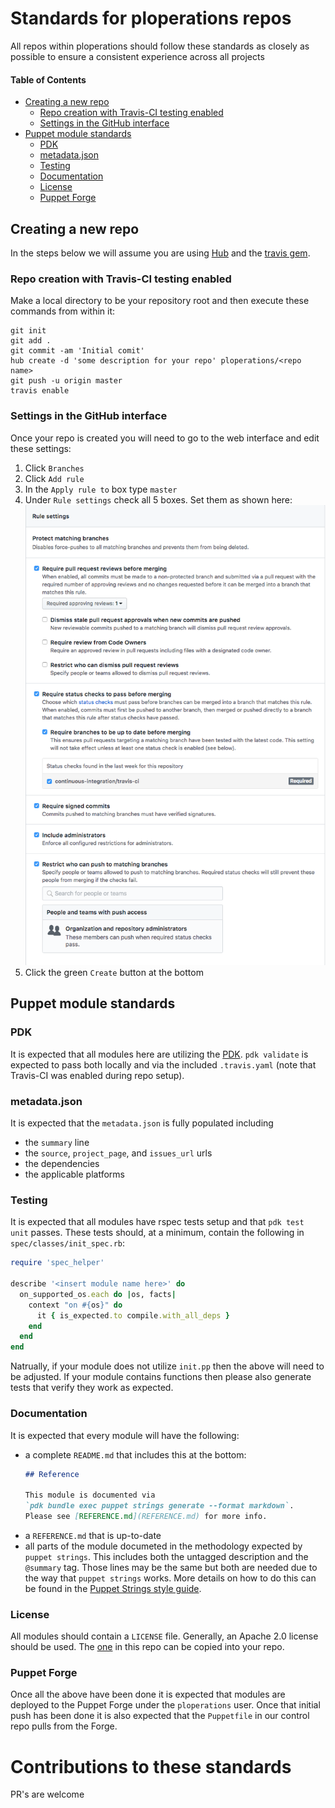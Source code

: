 # Standards for ploperations repos

All repos within ploperations should follow these standards as closely as
possible to ensure a consistent experience across all projects

#### Table of Contents

* [Creating a new repo](#creating-a-new-repo)
  * [Repo creation with Travis-CI testing enabled](#repo-creation-with-travis-ci-testing-enabled)
  * [Settings in the GitHub interface](#settings-in-the-github-interface)
* [Puppet module standards](#puppet-module-standards)
  * [PDK](#pdk)
  * [metadata.json](#metadata.json)
  * [Testing](#testing)
  * [Documentation](#documentation)
  * [License](#license)
  * [Puppet Forge](#puppet-forge)

## Creating a new repo

In the steps below we will assume you are using [Hub](https://hub.github.com/)
and the [travis gem](https://github.com/travis-ci/travis.rb).


### Repo creation with Travis-CI testing enabled

Make a local directory to be your repository root and then execute these
commands from within it:

```
git init
git add .
git commit -am 'Initial comit'
hub create -d 'some description for your repo' ploperations/<repo name>
git push -u origin master
travis enable
```


### Settings in the GitHub interface

Once your repo is created you will need to go to the web interface and edit
these settings:

1. Click `Branches`
2. Click `Add rule`
3. In the `Apply rule to` box type `master`
4. Under `Rule settings` check all 5 boxes. Set them as shown here:
   ![rule-settings-image](rule-settings-image.png)
5. Click the green `Create` button at the bottom


## Puppet module standards


### PDK

It is expected that all modules here are utilizing the
[PDK](https://puppet.com/docs/pdk/latest). `pdk validate` is expected to pass
both locally and via the included `.travis.yaml` (note that Travis-CI was
enabled during repo setup).


### metadata.json

It is expected that the `metadata.json` is fully populated including

- the `summary` line
- the `source`, `project_page`, and `issues_url` urls
- the dependencies
- the applicable platforms


### Testing

It is expected that all modules have rspec tests setup and that `pdk test unit`
passes. These tests should, at a minimum, contain the following in
`spec/classes/init_spec.rb`:

```ruby
require 'spec_helper'

describe '<insert module name here>' do
  on_supported_os.each do |os, facts|
    context "on #{os}" do
      it { is_expected.to compile.with_all_deps }
    end
  end
end
```

Natrually, if your module does not utilize `init.pp` then the above will need
to be adjusted. If your module contains functions then please also generate
tests that verify they work as expected.

### Documentation

It is expected that every module will have the following:

- a complete `README.md` that includes this at the bottom:
  ```markdown
  ## Reference

  This module is documented via
  `pdk bundle exec puppet strings generate --format markdown`.
  Please see [REFERENCE.md](REFERENCE.md) for more info.
  ```
- a `REFERENCE.md` that is up-to-date
- all parts of the module documeted in the methodology expected by
  `puppet strings`. This includes both the untagged description and the
  `@summary` tag. Those lines may be the same but both are needed due to the
  way that `puppet strings` works. More details on how to do this can be found
  in the
  [Puppet Strings style guide](https://puppet.com/docs/puppet/6.1/puppet_strings_style.html).


### License

All modules should contain a `LICENSE` file. Generally, an Apache 2.0 license
should be used. The [one](LICENSE) in this repo can be copied into your repo.

### Puppet Forge

Once all the above have been done it is expected that modules are deployed to
the Puppet Forge under the `ploperations` user. Once that initial push has been
done it is also expected that the `Puppetfile` in our control repo pulls from
the Forge.


# Contributions to these standards

PR's are welcome
